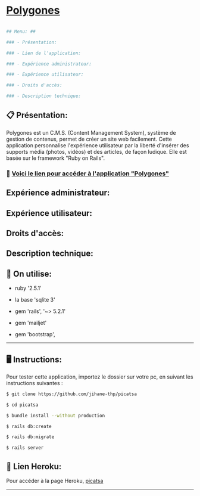 # [Polygones](https://polygones.herokuapp.com/) #

```sh

## Menu: ##

### - Présentation: 

### - Lien de l'application:

### - Expérience administrateur:

### - Expérience utilisateur:

### - Droits d'accès:

### - Description technique:

```



## :clipboard: Présentation: ##  
 
 Polygones est un C.M.S. (Content Management System), système de gestion de contenus, permet de créer un site web facilement. Cette application personnalise l'expérience utilisateur par la liberté d'insérer des supports média (photos, vidéos) et des articles, de façon ludique. Elle est basée sur le framework "Ruby on Rails". 


### :rocket: [Voici le lien pour accéder à l'application "Polygones"](https://polygones.herokuapp.com/)

## Expérience administrateur:



## Expérience utilisateur:


## Droits d'accès:


## Description technique:


## :gem: On utilise: ##

* ruby '2.5.1'

* la base 'sqlite 3'

* gem 'rails', '~> 5.2.1'

* gem 'mailjet'

* gem 'bootstrap', 


------------------------------
## :desktop_computer: Instructions: ##

Pour tester cette application, importez le dossier sur votre pc, en suivant les instructions suivantes :


```sh
$ git clone https://github.com/jihane-thp/picatsa

$ cd picatsa

$ bundle install --without production

$ rails db:create

$ rails db:migrate

$ rails server
```

## :rocket: Lien Heroku: ##

Pour accéder à la page Heroku, [picatsa](https://dev2-picatsa.herokuapp.com)

--------
